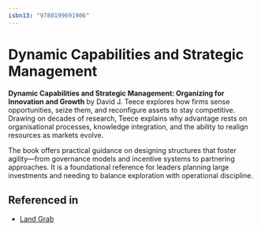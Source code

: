 ```yaml
---
isbn13: "9780199691906"
---
```


# Dynamic Capabilities and Strategic Management

**Dynamic Capabilities and Strategic Management: Organizing for Innovation and Growth** by David J. Teece explores how firms sense opportunities, seize them, and reconfigure assets to stay competitive. Drawing on decades of research, Teece explains why advantage rests on organisational processes, knowledge integration, and the ability to realign resources as markets evolve.

The book offers practical guidance on designing structures that foster agility—from governance models and incentive systems to partnering approaches. It is a foundational reference for leaders planning large investments and needing to balance exploration with operational discipline.

## Referenced in

- [Land Grab](/strategies/positional/land-grab)
